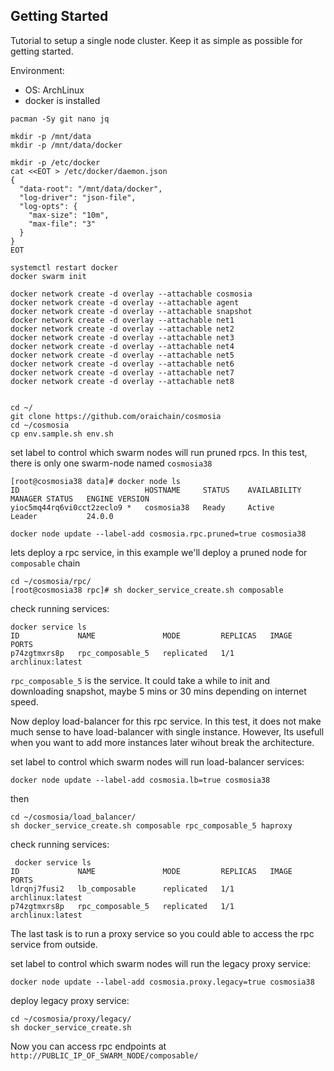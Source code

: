## Getting Started

Tutorial to setup a single node cluster. Keep it as simple as possible for getting started.

Environment:
- OS: ArchLinux
- docker is installed



```console
pacman -Sy git nano jq

mkdir -p /mnt/data
mkdir -p /mnt/data/docker

mkdir -p /etc/docker
cat <<EOT > /etc/docker/daemon.json
{
  "data-root": "/mnt/data/docker",
  "log-driver": "json-file",
  "log-opts": {
    "max-size": "10m",
    "max-file": "3"
  }
}
EOT

systemctl restart docker
docker swarm init

docker network create -d overlay --attachable cosmosia
docker network create -d overlay --attachable agent
docker network create -d overlay --attachable snapshot
docker network create -d overlay --attachable net1
docker network create -d overlay --attachable net2
docker network create -d overlay --attachable net3
docker network create -d overlay --attachable net4
docker network create -d overlay --attachable net5
docker network create -d overlay --attachable net6
docker network create -d overlay --attachable net7
docker network create -d overlay --attachable net8


cd ~/
git clone https://github.com/oraichain/cosmosia
cd ~/cosmosia
cp env.sample.sh env.sh
```

set label to control which swarm nodes will run pruned rpcs. In this test, there is only one swarm-node named `cosmosia38`
```
[root@cosmosia38 data]# docker node ls
ID                            HOSTNAME     STATUS    AVAILABILITY   MANAGER STATUS   ENGINE VERSION
yioc5mq44rq6vi0cct2zeclo9 *   cosmosia38   Ready     Active         Leader           24.0.0
```

```
docker node update --label-add cosmosia.rpc.pruned=true cosmosia38
```

lets deploy a rpc service, in this example we'll deploy a pruned node for `composable`  chain
```
cd ~/cosmosia/rpc/
[root@cosmosia38 rpc]# sh docker_service_create.sh composable
```

check running services:
```
docker service ls
ID             NAME               MODE         REPLICAS   IMAGE              PORTS
p74zgtmxrs8p   rpc_composable_5   replicated   1/1        archlinux:latest
```

`rpc_composable_5` is the service.
It could take a while to init and downloading snapshot, maybe 5 mins or 30 mins depending on internet speed.

Now deploy load-balancer for this rpc service. In this test, it does not make much sense to have load-balancer with single instance. However, Its usefull when you want to add more instances later wihout break the architecture.

set label to control which swarm nodes will run load-balancer services:
```
docker node update --label-add cosmosia.lb=true cosmosia38
```
then
```
cd ~/cosmosia/load_balancer/
sh docker_service_create.sh composable rpc_composable_5 haproxy
```

check running services:
```console
 docker service ls
ID             NAME               MODE         REPLICAS   IMAGE              PORTS
ldrqnj7fusi2   lb_composable      replicated   1/1        archlinux:latest
p74zgtmxrs8p   rpc_composable_5   replicated   1/1        archlinux:latest
```

The last task is to run a proxy service so you could able to access the rpc service from outside.

set label to control which swarm nodes will run the legacy proxy service:
```
docker node update --label-add cosmosia.proxy.legacy=true cosmosia38
```

deploy legacy proxy service:
```
cd ~/cosmosia/proxy/legacy/
sh docker_service_create.sh
```

Now you can access rpc endpoints at `http://PUBLIC_IP_OF_SWARM_NODE/composable/`
